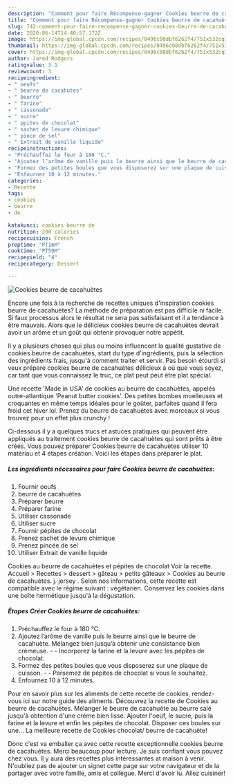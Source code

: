 ```yaml
---
description: "Comment pour faire Récompense-gagner Cookies beurre de cacahuètes"
title: "Comment pour faire Récompense-gagner Cookies beurre de cacahuètes"
slug: 742-comment-pour-faire-recompense-gagner-cookies-beurre-de-cacahuetes
date: 2020-06-14T14:40:57.172Z
image: https://img-global.cpcdn.com/recipes/0496c08dbf6262f4/751x532cq70/cookies-beurre-de-cacahuetes-photo-principale-de-la-recette.jpg
thumbnail: https://img-global.cpcdn.com/recipes/0496c08dbf6262f4/751x532cq70/cookies-beurre-de-cacahuetes-photo-principale-de-la-recette.jpg
cover: https://img-global.cpcdn.com/recipes/0496c08dbf6262f4/751x532cq70/cookies-beurre-de-cacahuetes-photo-principale-de-la-recette.jpg
author: Jared Rodgers
ratingvalue: 3.1
reviewcount: 3
recipeingredient:
- " oeufs"
- " beurre de cacahutes"
- " beurre"
- " farine"
- " cassonade"
- " sucre"
- " ppites de chocolat"
- " sachet de levure chimique"
- " pince de sel"
- " Extrait de vanille liquide"
recipeinstructions:
- "Préchauffez le four à 180 °C."
- "Ajoutez l’arôme de vanille puis le beurre ainsi que le beurre de cacahuète. Mélangez bien jusqu’à obtenir une consistance bien crémeuse.  Incorporez la farine et la levure avec les pépites de chocolat."
- "Formez des petites boules que vous disposerez sur une plaque de cuisson.  Parsemez de pépites de chocolat si vous le souhaitez."
- "Enfournez 10 à 12 minutes."
categories:
- Recette
tags:
- cookies
- beurre
- de

katakunci: cookies beurre de 
nutrition: 200 calories
recipecuisine: French
preptime: "PT16M"
cooktime: "PT59M"
recipeyield: "4"
recipecategory: Dessert

---
```



![Cookies beurre de cacahuètes](https://img-global.cpcdn.com/recipes/0496c08dbf6262f4/751x532cq70/cookies-beurre-de-cacahuetes-photo-principale-de-la-recette.jpg)

Encore une fois à la recherche de recettes uniques d'inspiration cookies beurre de cacahuètes? La méthode de préparation est pas difficile ni facile. Si faux processus alors le résultat ne sera pas satisfaisant et il a tendance à être mauvais. Alors que le délicieux cookies beurre de cacahuètes devrait avoir un arôme et un goût qui obtenir provoquer notre appétit.

Il y a plusieurs choses qui plus ou moins influencent la qualité gustative de cookies beurre de cacahuètes, start du type d'ingrédients, puis la sélection des ingrédients frais, jusqu'à comment traiter et servir. Pas besoin étourdi si veux prépare cookies beurre de cacahuètes délicieux à où que vous soyez, car tant que vous connaissez le truc, ce plat peut peut être plat spécial.

Une recette &#39;Made in USA&#39; de cookies au beurre de cacahuètes, appelés outre-atlantique &#39;Peanut butter cookies&#39;. Des petites bombes moelleuses et croquantes en même temps idéales pour le goûter, parfaites quand il fera froid cet hiver lol. Prenez du beurre de cacahuètes avec morceaux si vous trouvez pour un effet plus crunchy !


Ci-dessous il y a quelques trucs et astuces pratiques qui peuvent être appliqués au traitement cookies beurre de cacahuètes qui sont prêts à être créés. Vous pouvez préparer Cookies beurre de cacahuètes utiliser 10 matériau et 4 étapes création. Voici les étapes dans préparer le plat.

<!--inarticleads1-->

##### Les ingrédients nécessaires pour faire Cookies beurre de cacahuètes:

1. Fournir  oeufs
1.   beurre de cacahuètes
1. Préparer  beurre
1. Préparer  farine
1. Utiliser  cassonade
1. Utiliser  sucre
1. Fournir  pépites de chocolat
1. Prenez  sachet de levure chimique
1. Prenez  pincée de sel
1. Utiliser  Extrait de vanille liquide


Cookies au beurre de cacahuètes et pépites de chocolat Voir la recette. Accueil &gt; Recettes &gt; dessert &gt; gâteau &gt; petits gâteaux &gt; Cookies au beurre de cacahuètes. j. jersey . Selon nos informations, cette recette est compatible avec le régime suivant : végétarien. Conservez les cookies dans une boîte hermétique jusqu&#39;à la dégustation. 

<!--inarticleads2-->

##### Étapes Créer Cookies beurre de cacahuètes:

1. Préchauffez le four à 180 °C.
1. Ajoutez l’arôme de vanille puis le beurre ainsi que le beurre de cacahuète. Mélangez bien jusqu’à obtenir une consistance bien crémeuse. -  - Incorporez la farine et la levure avec les pépites de chocolat.
1. Formez des petites boules que vous disposerez sur une plaque de cuisson. -  - Parsemez de pépites de chocolat si vous le souhaitez.
1. Enfournez 10 à 12 minutes.


Pour en savoir plus sur les aliments de cette recette de cookies, rendez-vous ici sur notre guide des aliments. Découvrez la recette de Cookies au beurre de cacahuètes. Mélanger le beurre de cacahuète au beurre salé jusqu&#39;à obtention d&#39;une crème bien lisse. Ajouter l&#39;oeuf, le sucre, puis la farine et la levure et enfin les pépites de chocolat. Disposer ces boules sur une… La meilleure recette de Cookies chocolat/ beurre de cacahuète! 


Donc c'est va emballer ça avec cette recette exceptionnelle cookies beurre de cacahuètes. Merci beaucoup pour lecture. Je suis confiant vous pouvez chez vous. Il y aura des recettes plus  intéressantes at maison à venir. N'oubliez pas de ajouter un signet cette page sur votre navigateur et de la partager avec votre famille, amis et collègue. Merci d'avoir lu. Allez cuisiner!
